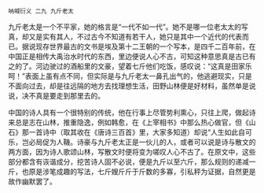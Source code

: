     呐喊衍义 二九 九斤老太 

   九斤老太是一个不平家，她的格言是“一代不如一代”。她不是哪一位老太太的写真，却又是实有其人，不过古今不知道有若干人，她只是其中一个近代的代表而已。据说现存世界最古的文书是埃及第十二王朝的一个写本，是四千二百年前，在中国正是相传大禹治水时代的东西，里边便说人心不古，可知这种意思真是古已有之的了。河边驶过的酒船里的文豪，望着七斤他们吃饭，感叹说：“这真是田家乐呵！”表面上虽有点不同，但实际是与九斤老太一鼻孔出气的，他逃避现实，只是不面向过去，却是往远隔的地方去找理想生活，田野山林便是好材料，虽然单是说说，决不真是要走到那里去的。

   中国的诗人具有一个很特别的传统，他在行事上尽管势利熏心，只往上爬，做起诗来总是志在山林，推重隐逸，例如韩愈，在《上宰相书》中那么热心做官，但《山石》那一首诗中（取其收在《唐诗三百首》里，大家多知道）却说“人生如此自可乐，岂必局促为人鞿。诗豪与九斤老太正是一伙儿的人，或者可以说是诗与散文的两方面，因为诗人歌颂山林，写散文时便将变为嗟叹人心不古了。在原文中，这些部分都含有诙谐成分，挖苦诗人固不必说，便是九斤以至六斤，那么规则的递减一斤，也原是涉笔成趣的写法，七斤嫂斤斤于斤数的多寡，引私秤为证据，自然更是故作幽默罢了。

